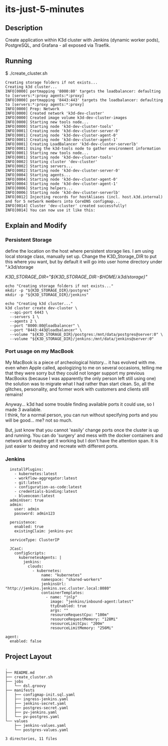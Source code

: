 # its-just-5-minutes

## Description

Create application within K3d cluster with Jenkins (dynamic worker pods), PostgreSQL, and 
Grafana - all exposed via Traefik.


## Running

$ ./create_cluster.sh

```
Creating storage folders if not exists...
Creating k3d cluster...
INFO[0000] portmapping '8000:80' targets the loadbalancer: defaulting to [servers:*:proxy agents:*:proxy]
INFO[0000] portmapping '8443:443' targets the loadbalancer: defaulting to [servers:*:proxy agents:*:proxy]
INFO[0000] Prep: Network
INFO[0000] Created network 'k3d-dev-cluster'
INFO[0000] Created image volume k3d-dev-cluster-images
INFO[0000] Starting new tools node...
INFO[0000] Starting node 'k3d-dev-cluster-tools'
INFO[0001] Creating node 'k3d-dev-cluster-server-0'
INFO[0001] Creating node 'k3d-dev-cluster-agent-0'
INFO[0001] Creating node 'k3d-dev-cluster-agent-1'
INFO[0001] Creating LoadBalancer 'k3d-dev-cluster-serverlb'
INFO[0001] Using the k3d-tools node to gather environment information
INFO[0001] Starting new tools node...
INFO[0001] Starting node 'k3d-dev-cluster-tools'
INFO[0002] Starting cluster 'dev-cluster'
INFO[0002] Starting servers...
INFO[0002] Starting node 'k3d-dev-cluster-server-0'
INFO[0004] Starting agents...
INFO[0004] Starting node 'k3d-dev-cluster-agent-0'
INFO[0004] Starting node 'k3d-dev-cluster-agent-1'
INFO[0006] Starting helpers...
INFO[0006] Starting node 'k3d-dev-cluster-serverlb'
INFO[0012] Injecting records for hostAliases (incl. host.k3d.internal) and for 5 network members into CoreDNS configmap...
INFO[0014] Cluster 'dev-cluster' created successfully!
INFO[0014] You can now use it like this:
```

## Explain and Modify

### Persistent Storage

define the location on the host where persistent storage lies. 
I am using local storage class, manually set up. Change the K3D_Storage_DIR to 
put this where you want, but by default it will go into user home directory under ".k3d/storage

*K3D_STORAGE_DIR="${K3D_STORAGE_DIR:-$HOME/.k3d/storage}"*

```
echo "Creating storage folders if not exists..."
mkdir -p "${K3D_STORAGE_DIR}/postgres"
mkdir -p "${K3D_STORAGE_DIR}/jenkins"

echo "Creating k3d cluster..."
k3d cluster create dev-cluster \
  --api-port 6443 \
  --servers 1 \
  --agents 2 \
  --port "8000:80@loadbalancer" \
  --port "8443:443@loadbalancer" \
  --volume "${K3D_STORAGE_DIR}/postgres:/mnt/data/postgres@server:0" \
  --volume "${K3D_STORAGE_DIR}/jenkins:/mnt/data/jenkins@server:0"
```

### Port usage on my MacBook

My MacBook is a piece of archeological history... it has evolved with me.
even when Apple called, apologizing to me on several occasions, telling me that they
were sorry but they could not longer support my previous MacBooks (because I was apparently
the only person left still using one) the solution was to migrate what I had rather than 
start clean.  So, all the glitches, personality, and former work with customers and clients
still remains!

Anyway... k3d had some trouble finding available ports it could use, so I made 3 available.  
I think, for a normal person, you can run without specifying ports and you will be good...
me? not so much.

But, just know that you cannot 'easily' change ports once the cluster is up and running.
You can do 'surgery' and mess with the docker containers and network and maybe get it working
but I don't have the attention span.  It is just easier to destroy and recreate with different ports.


### Jenkins

```controller:
  installPlugins:
    - kubernetes:latest
    - workflow-aggregator:latest
    - git:latest
    - configuration-as-code:latest
    - credentials-binding:latest
    - blueocean:latest
  adminUser: true
  admin:
    user: admin
    password: admin123

  persistence:
    enabled: true
    existingClaim: jenkins-pvc

  serviceType: ClusterIP

  JCasC:
    configScripts:
      kubernetesAgents: |
        jenkins:
          clouds:
            - kubernetes:
                name: "kubernetes"
                namespace: "shared-workers"
                jenkinsUrl: "http://jenkins.jenkins.svc.cluster.local:8080"
                containerTemplates:
                  - name: "jnlp"
                    image: "jenkins/inbound-agent:latest"
                    ttyEnabled: true
                    args: ""
                    resourceRequestCpu: "100m"
                    resourceRequestMemory: "128Mi"
                    resourceLimitCpu: "200m"
                    resourceLimitMemory: "256Mi"

agent:
  enabled: false
```


## Project Layout

```
.
├── README.md
├── create_cluster.sh
├── jobs
│   └── dsl.groovy
├── manifests
│   ├── configmap-init.sql.yaml
│   ├── ingress-jenkins.yaml
│   ├── jenkins-secret.yaml
│   ├── postgres-secret.yaml
│   ├── pv-jenkins.yaml
│   └── pv-postgres.yaml
└── values
    ├── jenkins-values.yaml
    └── postgres-values.yaml

3 directories, 11 files
```
